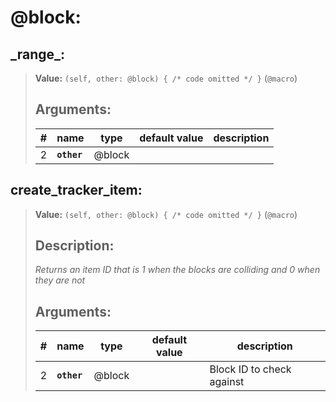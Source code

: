   

# **@block**: 
 
## **\_range\_**:

> **Value:** `(self, other: @block) { /* code omitted */ }` (`@macro`) 
>
>## Arguments:
>
>| # | name | type | default value | description |
>| - | ---- | ---- | ------------- | ----------- |
>| 2 | **`other`** | @block | | |
>  
>  
>

## **create\_tracker\_item**:

> **Value:** `(self, other: @block) { /* code omitted */ }` (`@macro`) 
>
>## Description: 
> _Returns an item ID that is 1 when the blocks are colliding and 0 when they are not_
>## Arguments:
>
>| # | name | type | default value | description |
>| - | ---- | ---- | ------------- | ----------- |
>| 2 | **`other`** | @block | |Block ID to check against |
>  
>  
>
